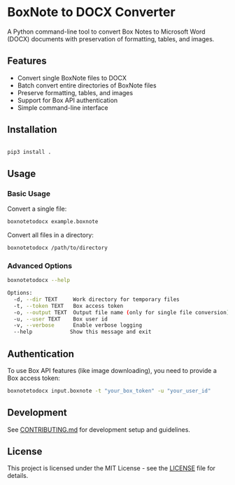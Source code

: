 # BoxNote to DOCX Converter

A Python command-line tool to convert Box Notes to Microsoft Word (DOCX) documents with preservation of formatting, tables, and images.

## Features

- Convert single BoxNote files to DOCX
- Batch convert entire directories of BoxNote files
- Preserve formatting, tables, and images
- Support for Box API authentication
- Simple command-line interface

## Installation

```bash

pip3 install .
```

## Usage

### Basic Usage

Convert a single file:
```bash
boxnotetodocx example.boxnote
```

Convert all files in a directory:
```bash
boxnotetodocx /path/to/directory
```

### Advanced Options

```bash
boxnotetodocx --help

Options:
  -d, --dir TEXT     Work directory for temporary files
  -t, --token TEXT   Box access token
  -o, --output TEXT  Output file name (only for single file conversion)
  -u, --user TEXT    Box user id
  -v, --verbose      Enable verbose logging
  --help            Show this message and exit
```

## Authentication

To use Box API features (like image downloading), you need to provide a Box access token:

```bash
boxnotetodocx input.boxnote -t "your_box_token" -u "your_user_id"
```

## Development

See [CONTRIBUTING.md](CONTRIBUTING.md) for development setup and guidelines.

## License

This project is licensed under the MIT License - see the [LICENSE](LICENSE) file for details.